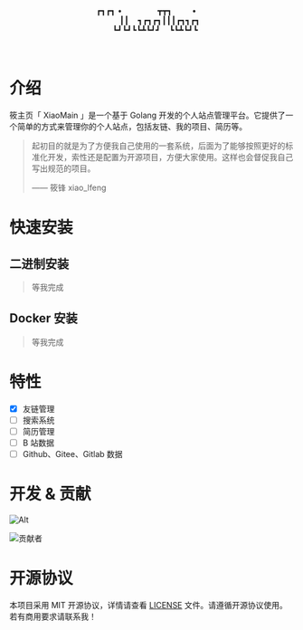 <div align="center">
&nbsp&nbsp&nbsp&nbsp&nbsp&nbsp&nbsp&nbsp&nbsp&nbsp&nbsp&nbsp&nbsp&nbsp&nbsp&nbsp&nbsp&nbsp&nbsp&nbsp┏┓┏┓&nbsp•&nbsp&nbsp&nbsp&nbsp&nbsp&nbsp&nbsp&nbsp&nbsp&nbsp&nbsp&nbsp&nbsp&nbsp&nbsp&nbsp┳┳┓&nbsp&nbsp&nbsp&nbsp&nbsp&nbsp&nbsp&nbsp&nbsp•&nbsp&nbsp&nbsp&nbsp&nbsp&nbsp&nbsp&nbsp&nbsp&nbsp&nbsp&nbsp&nbsp&nbsp&nbsp&nbsp&nbsp&nbsp&nbsp&nbsp&nbsp&nbsp&nbsp&nbsp&nbsp<br/>
&nbsp&nbsp&nbsp&nbsp&nbsp&nbsp&nbsp&nbsp&nbsp&nbsp┃┃&nbsp&nbsp&nbsp&nbsp┓┏┓┏┓┃┃┃┏┓┓┏┓&nbsp&nbsp&nbsp   <br/>
&nbsp&nbsp&nbsp┗┛┗┛┗┗┻┗┛┛&nbsp&nbsp&nbsp&nbsp┗┗┻┗┛┗   <br/>
</div>

<div align="center">
    <img src="https://img.shields.io/github/commit-activity/m/bamboo-services/XiaoMain" alt=""/>
    <img src="https://img.shields.io/github/last-commit/bamboo-services/XiaoMain" alt=""/>
    <img src="https://img.shields.io/github/release-date/bamboo-services/XiaoMain" alt=""/>
    <img src="https://img.shields.io/github/downloads/bamboo-services/XiaoMain/total" alt=""/>
    <br/>
    <img src="https://img.shields.io/github/v/release/bamboo-services/XiaoMain" alt=""/>
    <img src="https://img.shields.io/github/license/bamboo-services/XiaoMain" alt=""/>
    <img src="https://img.shields.io/github/actions/workflow/status/bamboo-services/XiaoMain/super-linter.yml" alt=""/>
    <br/>
    <img src="https://img.shields.io/badge/author-xiao__lfeng-blue" alt="">
</div>

# 介绍

筱主页「 XiaoMain 」是一个基于 Golang 开发的个人站点管理平台。它提供了一个简单的方式来管理你的个人站点，包括友链、我的项目、简历等。

> 起初目的就是为了方便我自己使用的一套系统，后面为了能够按照更好的标准化开发，索性还是配置为开源项目，方便大家使用。这样也会督促我自己写出规范的项目。
>
> —— 筱锋 xiao_lfeng

# 快速安装

## 二进制安装

> 等我完成

## Docker 安装

> 等我完成

# 特性

- [x] 友链管理
- [ ] 搜索系统
- [ ] 简历管理
- [ ] B 站数据
- [ ] Github、Gitee、Gitlab 数据

# 开发 & 贡献

![Alt](https://repobeats.axiom.co/api/embed/1bcafd727e23465801ce742ce6a4959d8e9ec95b.svg "分析图像")

![贡献者](https://contrib.rocks/image?repo=bamboo-services/XiaoMain)

# 开源协议

本项目采用 MIT 开源协议，详情请查看 [LICENSE](./LICENSE) 文件。请遵循开源协议使用。若有商用要求请联系我！